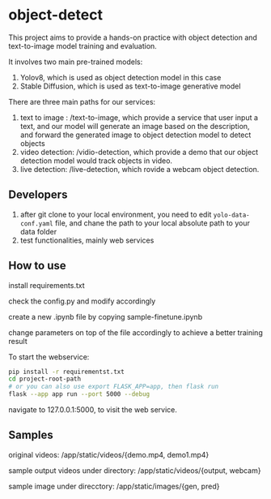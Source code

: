 # object-detect

This project aims to provide a hands-on practice with object detection and text-to-image model training and evaluation.

It involves two main pre-trained models:

1. Yolov8, which is used as object detection model in this case
2. Stable Diffusion, which is used as text-to-image generative model

There are three main paths for our services:

1. text to image : /text-to-image, which provide a service that user input a text, and our model will generate an image based on the description, and forward the generated image to object detection model to detect objects
2. video detection: /vidio-detection, which provide a demo that our object detection model would track objects in video.
3. live detection: /live-detection, which rovide a webcam object detection.
 
## Developers

1. after git clone to your local environment, you need to edit `yolo-data-conf.yaml` file, and chane the path to your local absolute path to your data folder
1. test functionalities, mainly web services

## How to use

install requirements.txt

check the config.py and modify accordingly

create a new .ipynb file by copying sample-finetune.ipynb

change parameters on top of the file accordingly to achieve a better training result

To start the webservice:


```sh
pip install -r requirementst.txt
cd project-root-path
# or you can also use export FLASK_APP=app, then flask run
flask --app app run --port 5000 --debug
```

navigate to 127.0.0.1:5000, to visit the web service.

## Samples

original videos: /app/static/videos/{demo.mp4, demo1.mp4}

sample output videos under directory: /app/static/videos/{output, webcam}

sample image under direcctory: /app/static/images/{gen, pred}